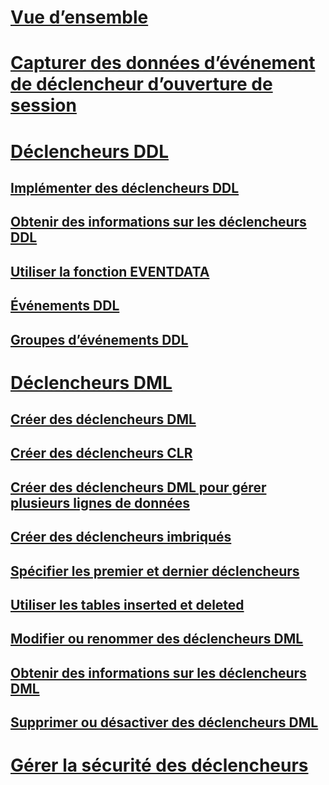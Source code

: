 # [Vue d’ensemble](logon-triggers.md)  
# [Capturer des données d’événement de déclencheur d’ouverture de session](capture-logon-trigger-event-data.md)  
# [Déclencheurs DDL](ddl-triggers.md)  
## [Implémenter des déclencheurs DDL](implement-ddl-triggers.md)  
## [Obtenir des informations sur les déclencheurs DDL](get-information-about-ddl-triggers.md)  
## [Utiliser la fonction EVENTDATA](use-the-eventdata-function.md)  
## [Événements DDL](ddl-events.md)  
## [Groupes d’événements DDL](ddl-event-groups.md)  
# [Déclencheurs DML](dml-triggers.md)  
## [Créer des déclencheurs DML](create-dml-triggers.md)  
## [Créer des déclencheurs CLR](create-clr-triggers.md)  
## [Créer des déclencheurs DML pour gérer plusieurs lignes de données](create-dml-triggers-to-handle-multiple-rows-of-data.md)  
## [Créer des déclencheurs imbriqués](create-nested-triggers.md)  
## [Spécifier les premier et dernier déclencheurs](specify-first-and-last-triggers.md)  
## [Utiliser les tables inserted et deleted](use-the-inserted-and-deleted-tables.md)  
## [Modifier ou renommer des déclencheurs DML](modify-or-rename-dml-triggers.md)  
## [Obtenir des informations sur les déclencheurs DML](get-information-about-dml-triggers.md)  
## [Supprimer ou désactiver des déclencheurs DML](delete-or-disable-dml-triggers.md)  
# [Gérer la sécurité des déclencheurs](manage-trigger-security.md)  

